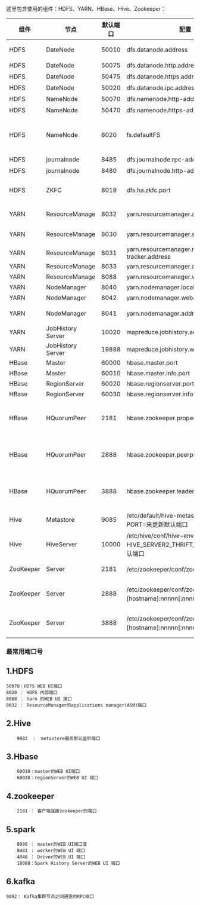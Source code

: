 这里包含使用的组件：HDFS、YARN、HBase、Hive、Zookeeper：



| 组件      | 节点              | 默认端口 | 配置                                                         | 用途说明                                                     |
| --------- | ----------------- | -------- | ------------------------------------------------------------ | ------------------------------------------------------------ |
| HDFS      | DateNode          | 50010    | dfs.datanode.address                                         | datanode服务端口，用于数据传输                               |
| HDFS      | DateNode          | 50075    | dfs.datanode.http.address                                    | http服务的端口                                               |
| HDFS      | DateNode          | 50475    | dfs.datanode.https.address                                   | http服务的端口                                               |
| HDFS      | DateNode          | 50020    | dfs.datanode.ipc.address                                     | ipc服务的端口                                                |
| HDFS      | NameNode          | 50070    | dfs.namenode.http-address                                    | http服务的端口                                               |
| HDFS      | NameNode          | 50470    | dfs.namenode.https-address                                   | https服务的端口                                              |
| HDFS      | NameNode          | 8020     | fs.defaultFS                                                 | 接收Client连接的RPC端口，用于获取文件系统metadata信息。      |
| HDFS      | journalnode       | 8485     | dfs.journalnode.rpc-address                                  | RPC服务                                                      |
| HDFS      | journalnode       | 8480     | dfs.journalnode.http-address                                 | HTTP服务                                                     |
| HDFS      | ZKFC              | 8019     | dfs.ha.zkfc.port                                             | ZooKeeper FailoverController，用于NN HA                      |
| YARN      | ResourceManage    | 8032     | yarn.resourcemanager.address                                 | RM的applications manager(ASM)端口                            |
| YARN      | ResourceManage    | 8030     | yarn.resourcemanager.scheduler.address                       | scheduler组件的IPC端口                                       |
| YARN      | ResourceManage    | 8031     | yarn.resourcemanager.resource-tracker.address                | IPC                                                          |
| YARN      | ResourceManage    | 8033     | yarn.resourcemanager.admin.address                           | IPC                                                          |
| YARN      | ResourceManage    | 8088     | yarn.resourcemanager.webapp.address                          | http服务端口                                                 |
| YARN      | NodeManager       | 8040     | yarn.nodemanager.localizer.address                           | localizer IPC                                                |
| YARN      | NodeManager       | 8042     | yarn.nodemanager.webapp.address                              | http服务端口                                                 |
| YARN      | NodeManager       | 8041     | yarn.nodemanager.address                                     | NM中container manager的端口                                  |
| YARN      | JobHistory Server | 10020    | mapreduce.jobhistory.address                                 | IPC                                                          |
| YARN      | JobHistory Server | 19888    | mapreduce.jobhistory.webapp.address                          | http服务端口                                                 |
| HBase     | Master            | 60000    | hbase.master.port                                            | IPC                                                          |
| HBase     | Master            | 60010    | hbase.master.info.port                                       | http服务端口                                                 |
| HBase     | RegionServer      | 60020    | hbase.regionserver.port                                      | IPC                                                          |
| HBase     | RegionServer      | 60030    | hbase.regionserver.info.port                                 | http服务端口                                                 |
| HBase     | HQuorumPeer       | 2181     | hbase.zookeeper.property.clientPort                          | HBase-managed ZK mode，使用独立的ZooKeeper集群则不会启用该端口。 |
| HBase     | HQuorumPeer       | 2888     | hbase.zookeeper.peerport                                     | HBase-managed ZK mode，使用独立的ZooKeeper集群则不会启用该端口。 |
| HBase     | HQuorumPeer       | 3888     | hbase.zookeeper.leaderport                                   | HBase-managed ZK mode，使用独立的ZooKeeper集群则不会启用该端口。 |
| Hive      | Metastore         | 9085     | /etc/default/hive-metastore中export PORT=<port>来更新默认端口 |                                                              |
| Hive      | HiveServer        | 10000    | /etc/hive/conf/hive-env.sh中export HIVE_SERVER2_THRIFT_PORT=<port>来更新默认端口 |                                                              |
| ZooKeeper | Server            | 2181     | /etc/zookeeper/conf/zoo.cfg中clientPort=<port>               | 对客户端提供服务的端口                                       |
| ZooKeeper | Server            | 2888     | /etc/zookeeper/conf/zoo.cfg中server.x=[hostname]:nnnnn[:nnnnn]，标蓝部分 | follower用来连接到leader，只在leader上监听该端口             |
| ZooKeeper | Server            | 3888     | /etc/zookeeper/conf/zoo.cfg中server.x=[hostname]:nnnnn[:nnnnn]，标蓝部分 | 用于leader选举的。只在electionAlg是1,2或3(默认)时需要        |





### 最常用端口号

## 1.HDFS

```
50070：HDFS WEB UI端口
8020 ： HDFS 内部端口
8088 ： Yarn 的WEB UI 接口
8032 ： ResourceManager的applications manager(ASM)端口
```



## 2.Hive

```
    9083  :  metastore服务默认监听端口
```

## 3.Hbase

```
    60010：master的WEB UI端口
    60030：regionServer的WEB UI 端口 
```

## 4.zookeeper

```
    2181 ： 客户端连接zookeeper的端口
```

## 5.spark

```
    8080 ： master的WEB UI端口度
    8081 ： worker的WEB UI 端口
    4040 ： Driver的WEB UI 端口
    18080：Spark History Server的WEB UI 端口
```

## 6.kafka

```
9092： Kafka集群节点之间通信的RPC端口

```

